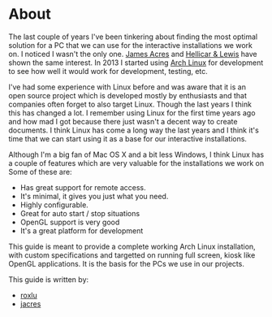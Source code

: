 # About

The last couple of years I've been tinkering about finding the 
most optimal solution for a PC that we can use for the interactive 
installations we work on. I noticed I wasn't the only one. [James Acres](https://twitter.com/jimmyacres)
and [Hellicar & Lewis](https://twitter.com/HellicarLewis) have shown 
the same interest. In 2013 I started using [Arch Linux](https://www.archlinux.org/) 
for development to see how well it would work for development, testing, etc.  

I've had some experience with Linux before and was aware that it is 
an open source project which is developed mostly by enthusiasts and that
companies often forget to also target Linux. Though the last years I think
this has changed a lot. I remember using Linux for the first time years 
ago and how mad I got because there just wasn't a decent way to create 
documents.  I think Linux has come a long way the last years and I think it's
time that we can start using it as a base for our interactive installations.

Although I'm a big fan of Mac OS X and a bit less Windows, I think Linux has
a couple of features which are very valuable for the installations we work on
Some of these are:

 - Has great support for remote access. 
 - It's minimal, it gives you just what you need.
 - Highly configurable.
 - Great for auto start / stop situations
 - OpenGL support is very good
 - It's a great platform for development 

This guide is meant to provide a complete working Arch Linux installation, 
with custom specifications and targetted on running full screen, kiosk like
OpenGL applications. It is the basis for the PCs we use in our projects. 

This guide is written by:

 - [roxlu](http://www.twitter.com/roxlu)
 - [jacres](http://www.twitter.com/jimmyacres)

